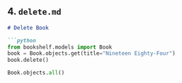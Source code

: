 ##  4. `delete.md`

```markdown
# Delete Book

```python
from bookshelf.models import Book
book = Book.objects.get(title="Nineteen Eighty-Four")
book.delete()

Book.objects.all()
